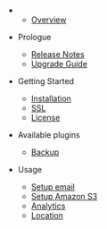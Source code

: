 - 
    - [Overview](overview.md)
- Prologue
    - [Release Notes](releases.md)
    - [Upgrade Guide](upgrade.md)
- Getting Started
    - [Installation](installation.md)
    - [SSL](ssl.md)
    - [License](license.md)

- Available plugins
  - [Backup](plugin-backup.md)

- Usage
  - [Setup email](usage-email.md)
  - [Setup Amazon S3](usage-media-s3.md)
  - [Analytics](usage-analytics.md)
  - [Location](usage-location.md)
